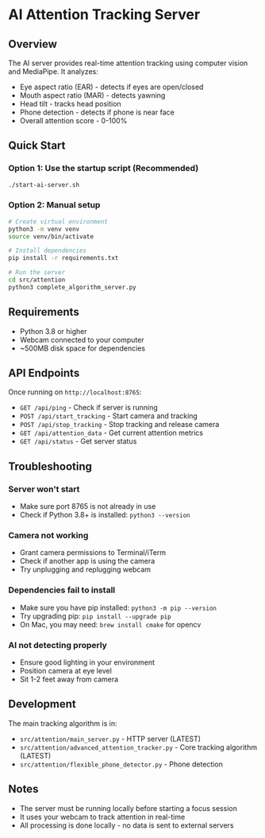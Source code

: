# AI Attention Tracking Server

## Overview
The AI server provides real-time attention tracking using computer vision and MediaPipe. It analyzes:
- Eye aspect ratio (EAR) - detects if eyes are open/closed
- Mouth aspect ratio (MAR) - detects yawning
- Head tilt - tracks head position
- Phone detection - detects if phone is near face
- Overall attention score - 0-100%

## Quick Start

### Option 1: Use the startup script (Recommended)
```bash
./start-ai-server.sh
```

### Option 2: Manual setup
```bash
# Create virtual environment
python3 -m venv venv
source venv/bin/activate

# Install dependencies
pip install -r requirements.txt

# Run the server
cd src/attention
python3 complete_algorithm_server.py
```

## Requirements
- Python 3.8 or higher
- Webcam connected to your computer
- ~500MB disk space for dependencies

## API Endpoints

Once running on `http://localhost:8765`:

- `GET /api/ping` - Check if server is running
- `POST /api/start_tracking` - Start camera and tracking
- `POST /api/stop_tracking` - Stop tracking and release camera
- `GET /api/attention_data` - Get current attention metrics
- `GET /api/status` - Get server status

## Troubleshooting

### Server won't start
- Make sure port 8765 is not already in use
- Check if Python 3.8+ is installed: `python3 --version`

### Camera not working
- Grant camera permissions to Terminal/iTerm
- Check if another app is using the camera
- Try unplugging and replugging webcam

### Dependencies fail to install
- Make sure you have pip installed: `python3 -m pip --version`
- Try upgrading pip: `pip install --upgrade pip`
- On Mac, you may need: `brew install cmake` for opencv

### AI not detecting properly
- Ensure good lighting in your environment
- Position camera at eye level
- Sit 1-2 feet away from camera

## Development

The main tracking algorithm is in:
- `src/attention/main_server.py` - HTTP server (LATEST)
- `src/attention/advanced_attention_tracker.py` - Core tracking algorithm (LATEST)
- `src/attention/flexible_phone_detector.py` - Phone detection

## Notes
- The server must be running locally before starting a focus session
- It uses your webcam to track attention in real-time
- All processing is done locally - no data is sent to external servers
